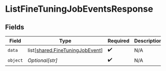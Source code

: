 # ListFineTuningJobEventsResponse


## Fields

| Field                                                                            | Type                                                                             | Required                                                                         | Description                                                                      |
| -------------------------------------------------------------------------------- | -------------------------------------------------------------------------------- | -------------------------------------------------------------------------------- | -------------------------------------------------------------------------------- |
| `data`                                                                           | list[[shared.FineTuningJobEvent](undefined/models/shared/finetuningjobevent.md)] | :heavy_check_mark:                                                               | N/A                                                                              |
| `object`                                                                         | *Optional[str]*                                                                  | :heavy_check_mark:                                                               | N/A                                                                              |